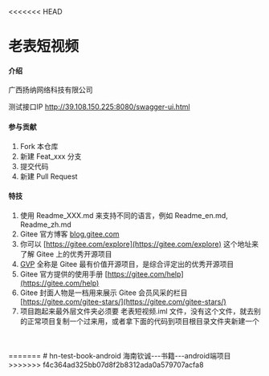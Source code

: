 <<<<<<< HEAD
# 老表短视频

#### 介绍
广西扬纳网络科技有限公司

测试接口IP http://39.108.150.225:8080/swagger-ui.html

#### 参与贡献

1.  Fork 本仓库
2.  新建 Feat_xxx 分支
3.  提交代码
4.  新建 Pull Request

#### 特技

1.  使用 Readme\_XXX.md 来支持不同的语言，例如 Readme\_en.md, Readme\_zh.md
2.  Gitee 官方博客 [blog.gitee.com](https://blog.gitee.com)
3.  你可以 [https://gitee.com/explore](https://gitee.com/explore) 这个地址来了解 Gitee 上的优秀开源项目
4.  [GVP](https://gitee.com/gvp) 全称是 Gitee 最有价值开源项目，是综合评定出的优秀开源项目
5.  Gitee 官方提供的使用手册 [https://gitee.com/help](https://gitee.com/help)
6.  Gitee 封面人物是一档用来展示 Gitee 会员风采的栏目 [https://gitee.com/gitee-stars/](https://gitee.com/gitee-stars/)
7.  项目跑起来最外层文件夹必须要 老表短视频.iml 文件，没有这个文件，就去别的正常项目复制一个过来用，或者拿下面的代码到项目根目录文件夹新建一个
<?xml version="1.0" encoding="UTF-8"?>
<module external.linked.project.id="老表短视频" external.linked.project.path="$MODULE_DIR$" external.root.project.path="$MODULE_DIR$" external.system.id="GRADLE" type="JAVA_MODULE" version="4">
  <component name="FacetManager">
    <facet type="java-gradle" name="Java-Gradle">
      <configuration>
        <option name="BUILD_FOLDER_PATH" value="$MODULE_DIR$/build" />
        <option name="BUILDABLE" value="false" />
      </configuration>
    </facet>
  </component>
  <component name="NewModuleRootManager" LANGUAGE_LEVEL="JDK_1_7" inherit-compiler-output="true">
    <exclude-output />
    <content url="file://$MODULE_DIR$">
      <excludeFolder url="file://$MODULE_DIR$/.gradle" />
    </content>
    <orderEntry type="inheritedJdk" />
    <orderEntry type="sourceFolder" forTests="false" />
  </component>
</module>
=======
# hn-test-book-android
海南钦诚---书籍---android端项目
>>>>>>> f4c364ad325bb07d8f2b8312ada0a579707acfa8
